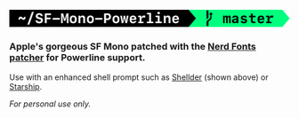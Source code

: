 ![SF Mono Powerline](Prompt.png)

### Apple's gorgeous SF Mono patched with the [Nerd Fonts patcher](https://github.com/ryanoasis/nerd-fonts#font-patcher) for Powerline support.

Use with an enhanced shell prompt such as [Shellder](https://github.com/simnalamburt/shellder) (shown above) or [Starship](https://starship.rs).

*For personal use only.*
